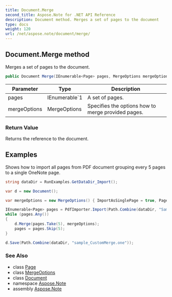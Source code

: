 ```yaml
---
title: Document.Merge
second_title: Aspose.Note for .NET API Reference
description: Document method. Merges a set of pages to the document
type: docs
weight: 120
url: /net/aspose.note/document/merge/
---
```

## Document.Merge method

Merges a set of pages to the document.

```csharp
public Document Merge(IEnumerable<Page> pages, MergeOptions mergeOptions = null)
```

| Parameter | Type | Description |
| --- | --- | --- |
| pages | IEnumerable`1 | A set of pages. |
| mergeOptions | MergeOptions | Specifies the options how to merge provided pages. |

### Return Value

Returns the reference to the document.

## Examples

Shows how to import all pages from PDF document grouping every 5 pages to a single OneNote page.

```csharp
string dataDir = RunExamples.GetDataDir_Import();

var d = new Document();

var mergeOptions = new MergeOptions() { ImportAsSinglePage = true, PageSpacing = 100 };

IEnumerable<Page> pages = PdfImporter.Import(Path.Combine(dataDir, "SampleGrouping.pdf"));
while (pages.Any())
{
    d.Merge(pages.Take(5), mergeOptions);
    pages = pages.Skip(5);
}

d.Save(Path.Combine(dataDir, "sample_CustomMerge.one"));
```

### See Also

* class [Page](../../page/)
* class [MergeOptions](../../mergeoptions/)
* class [Document](../)
* namespace [Aspose.Note](../../document/)
* assembly [Aspose.Note](../../../)


